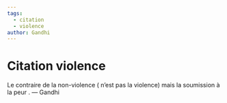 ```yaml
---
tags:
  - citation
  - violence
author: Gandhi
---
```


# Citation violence

Le contraire de la non-violence ( n’est pas la violence) mais la soumission à la peur . — Gandhi

